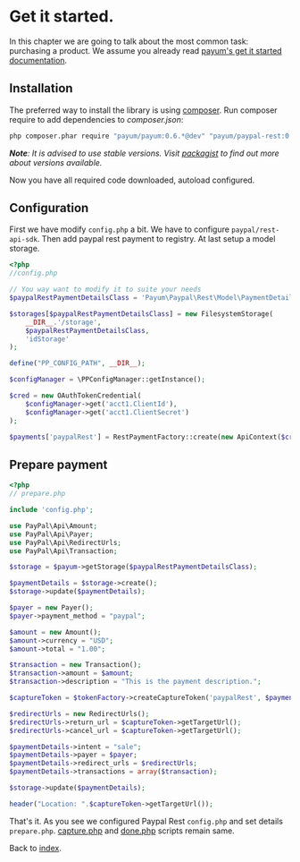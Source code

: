 # Get it started.

In this chapter we are going to talk about the most common task: purchasing a product.
We assume you already read [payum's get it started documentation](https://github.com/Payum/Payum/blob/master/src/Payum/Core/Resources/docs/get-it-started.md).

## Installation

The preferred way to install the library is using [composer](http://getcomposer.org/).
Run composer require to add dependencies to _composer.json_:

```bash
php composer.phar require "payum/payum:0.6.*@dev" "payum/paypal-rest:0.6.*@dev"
```

_**Note**: It is advised to use stable versions. Visit [packagist](https://packagist.org/packages/payum/) to find out more about versions available._

Now you have all required code downloaded, autoload configured.


## Configuration

First we have modify `config.php` a bit.
We have to configure `paypal/rest-api-sdk`.
Then add paypal rest payment to registry.
At last setup a model storage.

```php
<?php
//config.php

// You way want to modify it to suite your needs
$paypalRestPaymentDetailsClass = 'Payum\Paypal\Rest\Model\PaymentDetails';

$storages[$paypalRestPaymentDetailsClass] = new FilesystemStorage(
    __DIR__.'/storage', 
    $paypalRestPaymentDetailsClass, 
    'idStorage'
);

define("PP_CONFIG_PATH", __DIR__);

$configManager = \PPConfigManager::getInstance();

$cred = new OAuthTokenCredential(
    $configManager->get('acct1.ClientId'),
    $configManager->get('acct1.ClientSecret')
);

$payments['paypalRest'] = RestPaymentFactory::create(new ApiContext($cred, 'Request' . time()));
```

## Prepare payment

```php
<?php
// prepare.php

include 'config.php';

use PayPal\Api\Amount;
use PayPal\Api\Payer;
use PayPal\Api\RedirectUrls;
use PayPal\Api\Transaction;

$storage = $payum->getStorage($paypalRestPaymentDetailsClass);

$paymentDetails = $storage->create();
$storage->update($paymentDetails);

$payer = new Payer();
$payer->payment_method = "paypal";

$amount = new Amount();
$amount->currency = "USD";
$amount->total = "1.00";

$transaction = new Transaction();
$transaction->amount = $amount;
$transaction->description = "This is the payment description.";

$captureToken = $tokenFactory->createCaptureToken('paypalRest', $paymentDetails, 'create_recurring_payment.php');

$redirectUrls = new RedirectUrls();
$redirectUrls->return_url = $captureToken->getTargetUrl();
$redirectUrls->cancel_url = $captureToken->getTargetUrl();

$paymentDetails->intent = "sale";
$paymentDetails->payer = $payer;
$paymentDetails->redirect_urls = $redirectUrls;
$paymentDetails->transactions = array($transaction);

$storage->update($paymentDetails);

header("Location: ".$captureToken->getTargetUrl());
```

That's it. As you see we configured Paypal Rest `config.php` and set details `prepare.php`.
[capture.php](https://github.com/Payum/Payum/blob/master/src/Payum/Core/Resources/docs/capture-script.md) and [done.php](https://github.com/Payum/Payum/blob/master/src/Payum/Core/Resources/docs/done-script.md) scripts remain same.

Back to [index](index.md).